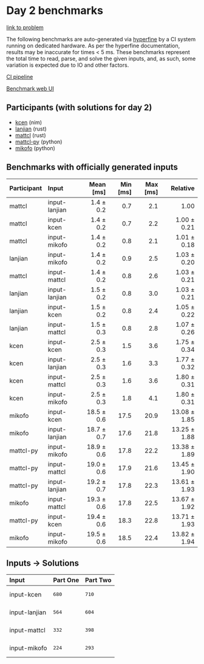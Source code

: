 # Day 2 benchmarks

[link to problem](https://adventofcode.com/2024/day/2)

The following benchmarks are auto-generated via
[hyperfine](https://github.com/sharkdp/hyperfine) by a CI system running on
dedicated hardware. As per the hyperfine documentation, results may be
inaccurate for times < 5 ms. These benchmarks represent the total time to read,
parse, and solve the given inputs, and, as such, some variation is expected due
to IO and other factors.

[CI pipeline](http://ci.papercode.net:8080/teams/main/pipelines/aoc2024)

[Benchmark web UI](https://aoc.ancalagon.black)


## Participants (with solutions for day 2)

- [kcen](https://github.com/kcen/aoc2024) (nim)
- [lanjian](https://github.com/lanjian/aoc-2024) (rust)
- [mattcl](https://github.com/mattcl/aoc2024) (rust)
- [mattcl-py](https://github.com/mattcl/aoc2024-py) (python)
- [mikofo](https://github.com/mikofo/aoc2024) (python)


## Benchmarks with officially generated inputs

| Participant | Input | Mean [ms] | Min [ms] | Max [ms] | Relative |
|:---|:---|---:|---:|---:|---:|
| mattcl | input-lanjian | 1.4 ± 0.2 | 0.7 | 2.1 | 1.00 |
| mattcl | input-kcen | 1.4 ± 0.2 | 0.7 | 2.2 | 1.00 ± 0.21 |
| mattcl | input-mikofo | 1.4 ± 0.2 | 0.8 | 2.1 | 1.01 ± 0.18 |
| lanjian | input-mikofo | 1.4 ± 0.2 | 0.9 | 2.5 | 1.03 ± 0.20 |
| mattcl | input-mattcl | 1.4 ± 0.2 | 0.8 | 2.6 | 1.03 ± 0.21 |
| lanjian | input-lanjian | 1.5 ± 0.2 | 0.8 | 3.0 | 1.03 ± 0.21 |
| lanjian | input-kcen | 1.5 ± 0.2 | 0.8 | 2.4 | 1.05 ± 0.22 |
| lanjian | input-mattcl | 1.5 ± 0.3 | 0.8 | 2.8 | 1.07 ± 0.26 |
| kcen | input-kcen | 2.5 ± 0.3 | 1.5 | 3.6 | 1.75 ± 0.34 |
| kcen | input-lanjian | 2.5 ± 0.3 | 1.6 | 3.3 | 1.77 ± 0.32 |
| kcen | input-mattcl | 2.5 ± 0.3 | 1.6 | 3.6 | 1.80 ± 0.31 |
| kcen | input-mikofo | 2.5 ± 0.3 | 1.8 | 4.1 | 1.80 ± 0.31 |
| mikofo | input-kcen | 18.5 ± 0.6 | 17.5 | 20.9 | 13.08 ± 1.85 |
| mikofo | input-lanjian | 18.7 ± 0.7 | 17.6 | 21.8 | 13.25 ± 1.88 |
| mattcl-py | input-mikofo | 18.9 ± 0.6 | 17.8 | 22.2 | 13.38 ± 1.89 |
| mattcl-py | input-mattcl | 19.0 ± 0.6 | 17.9 | 21.6 | 13.45 ± 1.90 |
| mattcl-py | input-lanjian | 19.2 ± 0.7 | 17.8 | 22.3 | 13.61 ± 1.93 |
| mikofo | input-mattcl | 19.3 ± 0.6 | 17.8 | 22.5 | 13.67 ± 1.92 |
| mattcl-py | input-kcen | 19.4 ± 0.6 | 18.3 | 22.8 | 13.71 ± 1.93 |
| mikofo | input-mikofo | 19.5 ± 0.6 | 18.5 | 22.4 | 13.82 ± 1.94 |


## Inputs -> Solutions

| Input | Part One | Part Two |
|:---|:---|:---|
|input-kcen|<pre>680</pre>|<pre>710</pre>|
|input-lanjian|<pre>564</pre>|<pre>604</pre>|
|input-mattcl|<pre>332</pre>|<pre>398</pre>|
|input-mikofo|<pre>224</pre>|<pre>293</pre>|